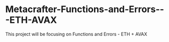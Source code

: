 # Metacrafter-Functions-and-Errors---ETH-AVAX
This project will be focusing on  Functions and Errors - ETH + AVAX
